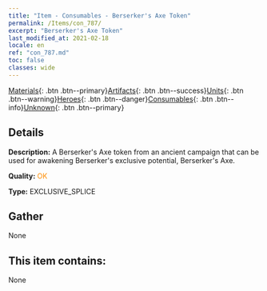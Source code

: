 ```yaml
---
title: "Item - Consumables - Berserker's Axe Token"
permalink: /Items/con_787/
excerpt: "Berserker's Axe Token"
last_modified_at: 2021-02-18
locale: en
ref: "con_787.md"
toc: false
classes: wide
---
```

 [Materials](/Items/){: .btn .btn--primary}[Artifacts](/Items/Artifacts/){: .btn .btn--success}[Units](/Items/Units/){: .btn .btn--warning}[Heroes](/Items/Heroes/){: .btn .btn--danger}[Consumables](/Items/Consumables/){: .btn .btn--info}[Unknown](/Items/Unknown/){: .btn .btn--primary}

## Details
 **Description:** A Berserker's Axe token from an ancient campaign that can be used for awakening Berserker's exclusive potential, Berserker's Axe.

 **Quality:** <span style="color: #FF8C00">OK</span>

 **Type:** EXCLUSIVE_SPLICE

## Gather

  None

## This item contains:

  None


